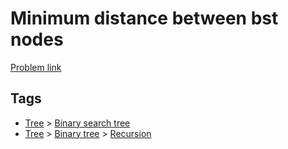 # Minimum distance between bst nodes

[Problem link](https://leetcode.com/problems/minimum-distance-between-bst-nodes/)

## Tags

* [Tree](/README.md#Tree) > [Binary search tree](/README.md#Tree-Binary_search_tree)
* [Tree](/README.md#Tree) > [Binary tree](/README.md#Tree-Binary_tree) > [Recursion](/README.md#Tree-Binary_tree-Recursion)
